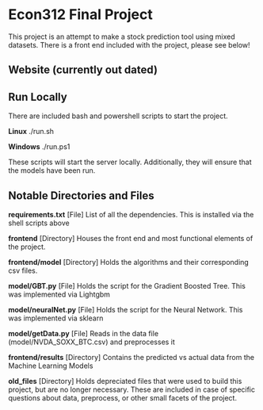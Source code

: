 # Econ312 Final Project

This project is an attempt to make a stock prediction tool using mixed datasets.
There is a front end included with the project, please see below!

## **Website (currently out dated)**

## **Run Locally**
There are included bash and powershell scripts to start the project.

**Linux**
    ./run.sh

**Windows**
    ./run.ps1

These scripts will start the server locally. Additionally, they will ensure that the models have been run.

## **Notable Directories and Files**

**requirements.txt** 
[File] List of all the dependencies. This is installed via the shell scripts above

**frontend** 
[Directory] Houses the front end and most functional elements of the project. 

**frontend/model** 
[Directory] Holds the algorithms and their corresponding csv files.

**model/GBT.py** 
[File] Holds the script for the Gradient Boosted Tree. This was implemented via Lightgbm

**model/neuralNet.py**
[File] Holds the script for the Neural Network. This was implemented via sklearn

**model/getData.py**
[File] Reads in the data file (model/NVDA_SOXX_BTC.csv) and preprocesses it

**frontend/results** 
[Directory] Contains the predicted vs actual data from the Machine Learning Models

**old_files**
[Directory] Holds depreciated files that were used to build this project, but are no longer necessary. These are included in case of specific questions about data, preprocess, or other small facets of the project. 








